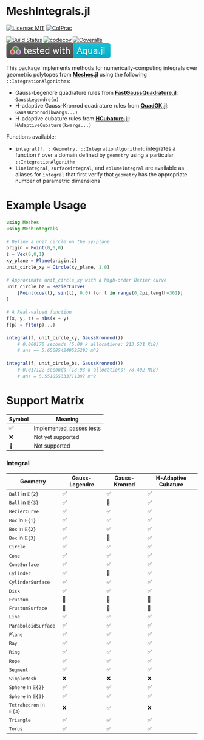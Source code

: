 # MeshIntegrals.jl

[![License: MIT](https://img.shields.io/badge/License-MIT-success.svg)](https://opensource.org/licenses/MIT)
[![ColPrac](https://img.shields.io/badge/ColPrac-Contributor's%20Guide-blueviolet?style=flat-square)](https://github.com/SciML/ColPrac)

[![Build Status](https://github.com/mikeingold/MeshIntegrals.jl/actions/workflows/CI.yml/badge.svg?branch=main)](https://github.com/mikeingold/MeshIntegrals.jl/actions/workflows/CI.yml?query=branch%3Amain)
[![codecov](https://codecov.io/gh/mikeingold/MeshIntegrals.jl/graph/badge.svg)](https://codecov.io/gh/mikeingold/MeshIntegrals.jl)
[![Coveralls](https://coveralls.io/repos/github/mikeingold/MeshIntegrals.jl/badge.svg?branch=main)](https://coveralls.io/github/mikeingold/MeshIntegrals.jl?branch=main)
[![Aqua QA](https://raw.githubusercontent.com/JuliaTesting/Aqua.jl/master/badge.svg)](https://github.com/JuliaTesting/Aqua.jl)


This package implements methods for numerically-computing integrals over geometric polytopes
from [**Meshes.jl**](https://github.com/JuliaGeometry/Meshes.jl) using the following `::IntegrationAlgorithms`:
- Gauss-Legendre quadrature rules from [**FastGaussQuadrature.jl**](https://github.com/JuliaApproximation/FastGaussQuadrature.jl): `GaussLegendre(n)`
- H-adaptive Gauss-Kronrod quadrature rules from [**QuadGK.jl**](https://github.com/JuliaMath/QuadGK.jl): `GaussKronrod(kwargs...)`
- H-adaptive cubature rules from [**HCubature.jl**](https://github.com/JuliaMath/HCubature.jl): `HAdaptiveCubature(kwargs...)`

Functions available:
- `integral(f, ::Geometry, ::IntegrationAlgorithm)`: integrates a function `f` over a domain defined by `geometry` using a particular `::IntegrationAlgorithm`
- `lineintegral`, `surfaceintegral`, and `volumeintegral` are available as aliases for `integral` that first verify that `geometry` has the appropriate number of parametric dimensions

# Example Usage

```julia
using Meshes
using MeshIntegrals

# Define a unit circle on the xy-plane
origin = Point(0,0,0)
ẑ = Vec(0,0,1)
xy_plane = Plane(origin,ẑ)
unit_circle_xy = Circle(xy_plane, 1.0)

# Approximate unit_circle_xy with a high-order Bezier curve
unit_circle_bz = BezierCurve(
    [Point(cos(t), sin(t), 0.0) for t in range(0,2pi,length=361)]
)

# A Real-valued function
f(x, y, z) = abs(x + y)
f(p) = f(to(p)...)

integral(f, unit_circle_xy, GaussKronrod())
    # 0.000170 seconds (5.00 k allocations: 213.531 KiB)
    # ans == 5.656854249525293 m^2

integral(f, unit_circle_bz, GaussKronrod())
    # 0.017122 seconds (18.93 k allocations: 78.402 MiB)
    # ans = 5.551055333711397 m^2
```

# Support Matrix

| Symbol | Meaning |
|--------|---------|
| :white_check_mark: | Implemented, passes tests |
| :x: | Not yet supported |
| :stop_sign: | Not supported |

### Integral
| Geometry | Gauss-Legendre | Gauss-Kronrod | H-Adaptive Cubature |
|----------|----------------|---------------|---------------------|
| `Ball` in `𝔼{2}` | :white_check_mark: | :white_check_mark: | :white_check_mark: |
| `Ball` in `𝔼{3}` | :white_check_mark: | :stop_sign: | :white_check_mark: |
| `BezierCurve` | :white_check_mark: | :white_check_mark: | :white_check_mark: |
| `Box` in `𝔼{1}` | :white_check_mark: | :white_check_mark: | :white_check_mark: |
| `Box` in `𝔼{2}` | :white_check_mark: | :white_check_mark: | :white_check_mark: |
| `Box` in `𝔼{3}` | :white_check_mark: | :stop_sign: | :white_check_mark: |
| `Circle` | :white_check_mark: | :white_check_mark: | :white_check_mark: |
| `Cone` | :white_check_mark: | :white_check_mark: | :white_check_mark: |
| `ConeSurface` | :white_check_mark: | :white_check_mark: | :white_check_mark: |
| `Cylinder` | :white_check_mark: | :stop_sign: | :white_check_mark: |
| `CylinderSurface` | :white_check_mark: | :white_check_mark: | :white_check_mark: |
| `Disk` | :white_check_mark: | :white_check_mark: | :white_check_mark: |
| `Frustum` | :stop_sign: | :stop_sign: | :stop_sign: |
| `FrustumSurface` | :stop_sign: | :stop_sign: | :stop_sign: |
| `Line` | :white_check_mark: | :white_check_mark: | :white_check_mark: |
| `ParaboloidSurface` | :white_check_mark: | :white_check_mark: | :white_check_mark: |
| `Plane` | :white_check_mark: | :white_check_mark: | :white_check_mark: |
| `Ray` | :white_check_mark: | :white_check_mark: | :white_check_mark: |
| `Ring` | :white_check_mark: | :white_check_mark: | :white_check_mark: |
| `Rope` | :white_check_mark: | :white_check_mark: | :white_check_mark: |
| `Segment` | :white_check_mark: | :white_check_mark: | :white_check_mark: |
| `SimpleMesh` | :x: | :x: | :x: |
| `Sphere` in `𝔼{2}` | :white_check_mark: | :white_check_mark: | :white_check_mark: |
| `Sphere` in `𝔼{3}` | :white_check_mark: | :white_check_mark: | :white_check_mark: |
| `Tetrahedron` in `𝔼{3}` | :x: | :white_check_mark: | :x: |
| `Triangle` | :white_check_mark: | :white_check_mark: | :white_check_mark: |
| `Torus` | :white_check_mark: | :white_check_mark: | :white_check_mark: |
